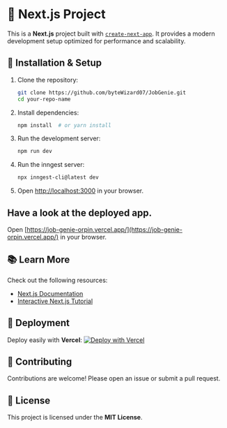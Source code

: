 # 🚀 Next.js Project

This is a **Next.js** project built with [`create-next-app`](https://github.com/vercel/next.js/tree/canary/packages/create-next-app). It provides a modern development setup optimized for performance and scalability.

## 🔧 Installation & Setup

1. Clone the repository:
   ```bash
   git clone https://github.com/byteWizard07/JobGenie.git
   cd your-repo-name
   ```
2. Install dependencies:
   ```bash
   npm install  # or yarn install
   ```
3. Run the development server:
   ```bash
   npm run dev
   ```
4. Run the inngest server:
   ```bash
   npx inngest-cli@latest dev
   ```
   
5. Open [http://localhost:3000](http://localhost:3000) in your browser.

## Have a look at the deployed app.
Open [https://job-genie-orpin.vercel.app/](https://job-genie-orpin.vercel.app/) in your browser.

## 📚 Learn More
Check out the following resources:
- [Next.js Documentation](https://nextjs.org/docs)
- [Interactive Next.js Tutorial](https://nextjs.org/learn)

## 🚀 Deployment
Deploy easily with **Vercel**:
[![Deploy with Vercel](https://vercel.com/button)](https://vercel.com/new?utm_source=create-next-app)

## 🤝 Contributing
Contributions are welcome! Please open an issue or submit a pull request.

## 📝 License
This project is licensed under the **MIT License**.
